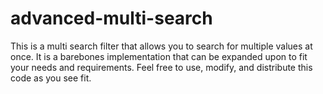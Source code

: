 # advanced-multi-search

This is a multi search filter that allows you to search for multiple values at once. It is a barebones implementation that can be expanded upon to fit your needs and requirements. Feel free to use, modify, and distribute this code as you see fit.